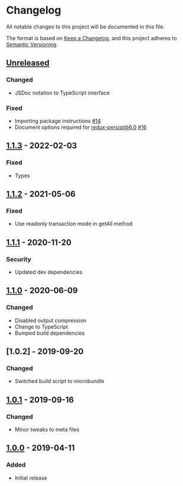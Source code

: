 # Changelog
All notable changes to this project will be documented in this file.

The format is based on [Keep a Changelog](https://keepachangelog.com/en/1.0.0/),
and this project adheres to [Semantic Versioning](https://semver.org/spec/v2.0.0.html).

## [Unreleased]
### Changed
- JSDoc notation to TypeScript interface

### Fixed
- Importing package instructions [#14](https://github.com/piotr-cz/redux-persist-idb-storage/issues/14)
- Document options required for redux-persist@6.0 [#16](https://github.com/piotr-cz/redux-persist-idb-storage/issues/16)

## [1.1.3] - 2022-02-03
### Fixed
- Types

## [1.1.2] - 2021-05-06
### Fixed
- Use readonly transaction mode in getAll method

## [1.1.1] - 2020-11-20
### Security
- Updated dev dependencies

## [1.1.0] - 2020-06-09
### Changed
- Disabled output compression
- Change to TypeScript
- Bumped build dependencies

## [1.0.2] - 2019-09-20
### Changed
- Switched build script to microbundle

## [1.0.1] - 2019-09-16
### Changed
- Minor tweaks to meta files

## [1.0.0] - 2019-04-11
### Added
- Initial release

[Unreleased]: https://github.com/piotr-cz/redux-persist-idb-storage/compare/v1.1.3...HEAD
[1.1.3]: https://github.com/piotr-cz/redux-persist-idb-storage/compare/v1.1.2...v1.1.3
[1.1.2]: https://github.com/piotr-cz/redux-persist-idb-storage/compare/v1.1.1...v1.1.2
[1.1.1]: https://github.com/piotr-cz/redux-persist-idb-storage/compare/v1.1.0...v1.1.1
[1.1.0]: https://github.com/piotr-cz/redux-persist-idb-storage/compare/v1.0.2...v1.1.0
[1.0.1]: https://github.com/piotr-cz/redux-persist-idb-storage/compare/v1.0.1...v1.0.2
[1.0.1]: https://github.com/piotr-cz/redux-persist-idb-storage/compare/v1.0.0...v1.0.1
[1.0.0]: https://github.com/piotr-cz/redux-persist-idb-storage/releases/tag/v1.0.0
